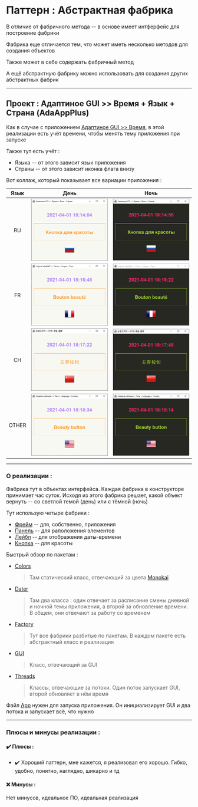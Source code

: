 # Паттерн : Aбстрактная фабрика

В отличие от фабричного метода -- в основе имеет интферфейс для построение фабрики

Фабрика еще отличается тем, что может иметь несколько методов для создания объектов

Также может в себе содержать фабричный метод

А ещё абстрактную фабрику можно использовать для создания других абстрактных фабрик

----

## Проект : Адаптиное GUI >> Время + Язык + Страна (AdaAppPlus)

Как в случае с приложением [Адаптиное GUI >> Время](https://github.com/andybeardness/Learning-OOP/tree/main/04-FactoryMethod-AdaApp), в этой реализации есть учёт времени, чтобы менять тему приложения при запуске

Также тут есть учёт :

- Языка -- от этого зависит язык приложения
- Страны -- от этого зависит иконка флага внизу

Вот коллаж, который показывает все вариации приложения :

|  Язык  | День  | Ночь  |
| :----: | :---: | :---: |
|   RU   | ![AdaAppPlus-RU-DAY](https://raw.githubusercontent.com/andybeardness/Learning-OOP/main/imgs/AdaAppPlus-RU-DAY.png) | ![AdaAppPlus-RU-NIGHT](https://raw.githubusercontent.com/andybeardness/Learning-OOP/main/imgs/AdaAppPlus-RU-NIGHT.png) |
|   FR   | ![AdaAppPlus-FR-DAY](https://raw.githubusercontent.com/andybeardness/Learning-OOP/main/imgs/AdaAppPlus-FR-DAY.png) | ![AdaAppPlus-FR-NIGHT](https://raw.githubusercontent.com/andybeardness/Learning-OOP/main/imgs/AdaAppPlus-FR-NIGHT.png) |
|   CH   | ![AdaAppPlus-CH-DAY](https://raw.githubusercontent.com/andybeardness/Learning-OOP/main/imgs/AdaAppPlus-CH-DAY.png) | ![AdaAppPlus-CH-NIGHT](https://raw.githubusercontent.com/andybeardness/Learning-OOP/main/imgs/AdaAppPlus-CH-NIGHT.png) |
|  OTHER | ![AdaAppPlus-OTHER-DAY](https://raw.githubusercontent.com/andybeardness/Learning-OOP/main/imgs/AdaAppPlus-OTHER-DAY.png) | ![AdaAppPlus-OTHER-NIGHT](https://raw.githubusercontent.com/andybeardness/Learning-OOP/main/imgs/AdaAppPlus-OTHER-NIGHT.png) |

----

### О реализации :

Фабрика тут в объектах интерфейса. Каждая фабрика в конструкторе принимает час суток. Исходя из этого фабрика решает, какой объект вернуть -- со светлой темой (день) или с тёмной (ночь)

Тут использую четыре фабрики :

- [Фрейм](https://github.com/andybeardness/Learning-OOP/blob/main/04-FactoryMethod-AdaApp/src/Application/Factory/Frame/FactoryMethodFrameDN.java) -- для, собственно, приложения
- [Панель](https://github.com/andybeardness/Learning-OOP/blob/main/04-FactoryMethod-AdaApp/src/Application/Factory/Panel/FactoryMethodPanelDN.java) -- для раположения элементов
- [Лейбл](https://github.com/andybeardness/Learning-OOP/blob/main/04-FactoryMethod-AdaApp/src/Application/Factory/Label/FactoryMethodLabelDN.java) -- для отображения даты-времени
- [Кнопка](https://github.com/andybeardness/Learning-OOP/blob/main/04-FactoryMethod-AdaApp/src/Application/Factory/Button/FactoryMethodButtonDN.java) -- для красоты

Быстрый обзор по пакетам :

- [Colors](https://github.com/andybeardness/Learning-OOP/tree/main/04-FactoryMethod-AdaApp/src/Application/Colors)
	> Там статический класс, отвечающий за цвета [Monokai](https://marketplace.visualstudio.com/items?itemName=SuperPaintman.monokai-extended)

- [Dater](https://github.com/andybeardness/Learning-OOP/tree/main/04-FactoryMethod-AdaApp/src/Application/Dater)
	> Там два класса : один отвечает за расписание смены дневной и ночной темы приложения, а второй за обновление времени. В общем, они отвечают за работу со временем

- [Factory](https://github.com/andybeardness/Learning-OOP/tree/main/04-FactoryMethod-AdaApp/src/Application/Factory)
	> Тут все фабрики разбитые по пакетам. В каждом пакете есть абстрактный класс и реализация

- [GUI](https://github.com/andybeardness/Learning-OOP/tree/main/04-FactoryMethod-AdaApp/src/Application/GUI)
	> Класс, отвечающий за GUI

- [Threads](https://github.com/andybeardness/Learning-OOP/tree/main/04-FactoryMethod-AdaApp/src/Application/Threads)
	> Классы, отвечающие за потоки. Один поток запускает GUI, второй обновляет в нём время

Файл [App](https://github.com/andybeardness/Learning-OOP/blob/main/04-FactoryMethod-AdaApp/src/Application/App.java) нужен для запуска приложения. Он инициализирует GUI и два потока и запускает всё, что нужно

----

### Плюсы и минусы реализации : 

#### ✔️ Плюсы :

- ✔️ Хороший паттерн, мне кажется, я реализовал его хорошо. Гибко, удобно, понятно, наглядно, шикарно и тд


#### ❌ Минусы :

Нет минусов, идеальное ПО, идеальная реализация